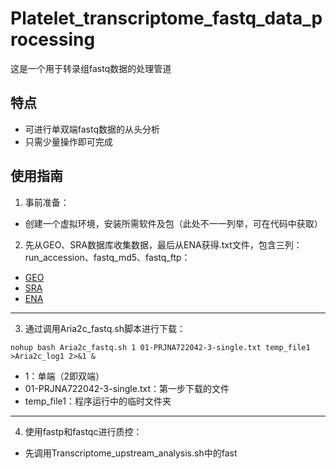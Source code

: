 # Platelet_transcriptome_fastq_data_processing
这是一个用于转录组fastq数据的处理管道
## 特点
- 可进行单双端fastq数据的从头分析
- 只需少量操作即可完成
## 使用指南
1. 事前准备：
- 创建一个虚拟环境，安装所需软件及包（此处不一一列举，可在代码中获取）
2. 先从GEO、SRA数据库收集数据，最后从ENA获得.txt文件，包含三列：run_accession、fastq_md5、fastq_ftp：
  - [GEO](https://www.ncbi.nlm.nih.gov/geo/?tdsourcetag=s_pcqq_aiomsg)
  - [SRA](https://www.ncbi.nlm.nih.gov/sra)
  - [ENA](https://www.ebi.ac.uk/ena/browser/home)
---
3. 通过调用Aria2c_fastq.sh脚本进行下载：

`nohup bash Aria2c_fastq.sh 1 01-PRJNA722042-3-single.txt temp_file1 >Aria2c_log1 2>&1 &`
- 1：单端（2即双端）
- 01-PRJNA722042-3-single.txt：第一步下载的文件
- temp_file1：程序运行中的临时文件夹
---
4. 使用fastp和fastqc进行质控：
- 先调用Transcriptome_upstream_analysis.sh中的fast
